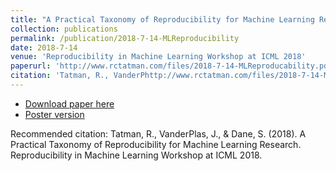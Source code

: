 ```yaml
---
title: "A Practical Taxonomy of Reproducibility for Machine Learning Research"
collection: publications
permalink: /publication/2018-7-14-MLReproducibility  
date: 2018-7-14
venue: 'Reproducibility in Machine Learning Workshop at ICML 2018'
paperurl: 'http://www.rctatman.com/files/2018-7-14-MLReproducability.pdf'
citation: 'Tatman, R., VanderPhttp://www.rctatman.com/files/2018-7-14-MLReproducability.pdflas, J., & Dane, S. (2018). A Practical Taxonomy of Reproducibility for Machine Learning Research. Reproducibility in Machine Learning Workshop at ICML 2018. '
---
```


* [Download paper here](http://www.rctatman.com/files/2018-7-14-MLReproducability.pdf)
* [Poster version](https://github.com/rctatman/rctatman.github.io/blob/master/files/Tatman_2018_ICML_poster.pdf)

Recommended citation: Tatman, R., VanderPlas, J., & Dane, S. (2018). A Practical Taxonomy of Reproducibility for Machine Learning Research. Reproducibility in Machine Learning Workshop at ICML 2018.
